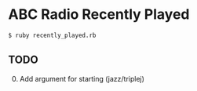 # ABC Radio Recently Played

```sh
$ ruby recently_played.rb
```

## TODO

0. Add argument for starting (jazz/triplej)
